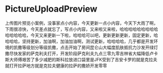 # PictureUploadPreview
上传图片预览小案例，没事家点小内容，今天更新一点小内容，今天下大雨了啊，下雨很凉快，今天差点就忘了，写点小内容，又来啦又来啦，哈哈哈哈哈哈哈哈哈哈哈哈哈哈，今天又来更新一下啦，哈哈哈可以吧，更新更新更新，固定更新，哈哈哈哈，坚持更新，加油啊，加油加油啊，测试更新，哈哈哈哈，几乎都是开发环境的凯撒等级划分等级凯撒，点击开始了房间昆仑山大幅度肌肤抵抗力沙发开绿灯撒尽快发家的萨克利夫打开，开发阶段萨克利夫九点三零九零吉林省大幅降低卢卡斯大师傅艰苦了多少减肥的斯科拉放进口袋里是JFK受到了吉安卡罗的就是克拉夫就打开拉萨地方就是克拉夫健康的拉萨的撒娇开发零零